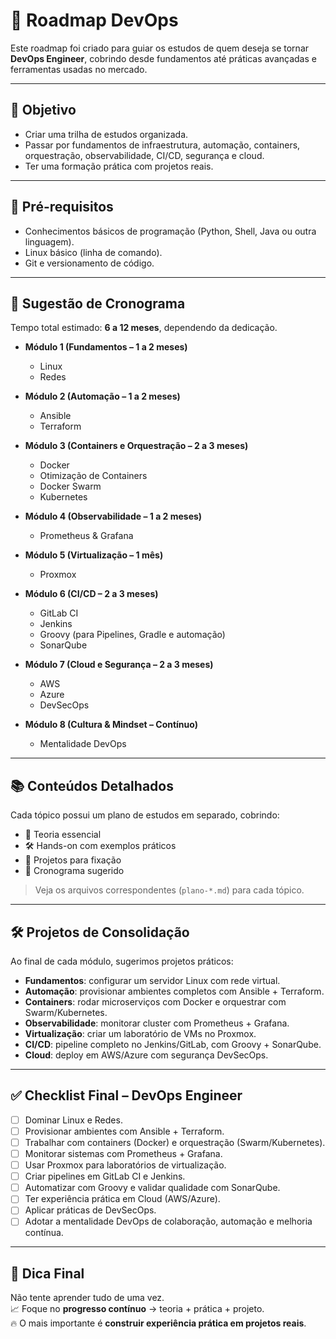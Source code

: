 # 🚀 Roadmap DevOps

Este roadmap foi criado para guiar os estudos de quem deseja se tornar **DevOps Engineer**, cobrindo desde fundamentos até práticas avançadas e ferramentas usadas no mercado.

---

## 🎯 Objetivo
- Criar uma trilha de estudos organizada.  
- Passar por fundamentos de infraestrutura, automação, containers, orquestração, observabilidade, CI/CD, segurança e cloud.  
- Ter uma formação prática com projetos reais.

---

## 📍 Pré-requisitos
- Conhecimentos básicos de programação (Python, Shell, Java ou outra linguagem).  
- Linux básico (linha de comando).  
- Git e versionamento de código.  

---

## 📅 Sugestão de Cronograma
Tempo total estimado: **6 a 12 meses**, dependendo da dedicação.  

- **Módulo 1 (Fundamentos – 1 a 2 meses)**  
  - Linux  
  - Redes  

- **Módulo 2 (Automação – 1 a 2 meses)**  
  - Ansible  
  - Terraform  

- **Módulo 3 (Containers e Orquestração – 2 a 3 meses)**  
  - Docker  
  - Otimização de Containers  
  - Docker Swarm  
  - Kubernetes  

- **Módulo 4 (Observabilidade – 1 a 2 meses)**  
  - Prometheus & Grafana  

- **Módulo 5 (Virtualização – 1 mês)**  
  - Proxmox  

- **Módulo 6 (CI/CD – 2 a 3 meses)**  
  - GitLab CI  
  - Jenkins  
  - Groovy (para Pipelines, Gradle e automação)  
  - SonarQube  

- **Módulo 7 (Cloud e Segurança – 2 a 3 meses)**  
  - AWS  
  - Azure  
  - DevSecOps  

- **Módulo 8 (Cultura & Mindset – Contínuo)**  
  - Mentalidade DevOps  

---

## 📚 Conteúdos Detalhados
Cada tópico possui um plano de estudos em separado, cobrindo:  
- 📘 Teoria essencial  
- 🛠️ Hands-on com exemplos práticos  
- 🧪 Projetos para fixação  
- 📅 Cronograma sugerido  

> Veja os arquivos correspondentes (`plano-*.md`) para cada tópico.

---

## 🛠️ Projetos de Consolidação
Ao final de cada módulo, sugerimos projetos práticos:  

- **Fundamentos**: configurar um servidor Linux com rede virtual.  
- **Automação**: provisionar ambientes completos com Ansible + Terraform.  
- **Containers**: rodar microserviços com Docker e orquestrar com Swarm/Kubernetes.  
- **Observabilidade**: monitorar cluster com Prometheus + Grafana.  
- **Virtualização**: criar um laboratório de VMs no Proxmox.  
- **CI/CD**: pipeline completo no Jenkins/GitLab, com Groovy + SonarQube.  
- **Cloud**: deploy em AWS/Azure com segurança DevSecOps.  

---

## ✅ Checklist Final – DevOps Engineer
- [ ] Dominar Linux e Redes.  
- [ ] Provisionar ambientes com Ansible + Terraform.  
- [ ] Trabalhar com containers (Docker) e orquestração (Swarm/Kubernetes).  
- [ ] Monitorar sistemas com Prometheus + Grafana.  
- [ ] Usar Proxmox para laboratórios de virtualização.  
- [ ] Criar pipelines em GitLab CI e Jenkins.  
- [ ] Automatizar com Groovy e validar qualidade com SonarQube.  
- [ ] Ter experiência prática em Cloud (AWS/Azure).  
- [ ] Aplicar práticas de DevSecOps.  
- [ ] Adotar a mentalidade DevOps de colaboração, automação e melhoria contínua.  

---

## 📌 Dica Final
Não tente aprender tudo de uma vez.  
📈 Foque no **progresso contínuo** → teoria + prática + projeto.  
🔥 O mais importante é **construir experiência prática em projetos reais**.  
